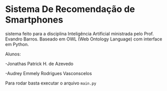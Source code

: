 # Sistema De Recomendação de Smartphones
sistema feito para a disciplina Inteligência Artificial ministrada pelo Prof. Evandro Barros. Baseado em OWL (Web Ontology Language) com interface em Python.

Alunos:

-Jonathas Patrick H. de Azevedo

-Audrey Emmely Rodrigues Vasconscelos

Para rodar basta executar o arquivo `main.py`
